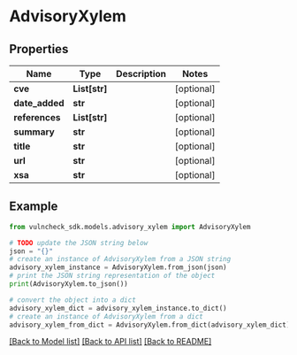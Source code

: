 # AdvisoryXylem


## Properties

Name | Type | Description | Notes
------------ | ------------- | ------------- | -------------
**cve** | **List[str]** |  | [optional] 
**date_added** | **str** |  | [optional] 
**references** | **List[str]** |  | [optional] 
**summary** | **str** |  | [optional] 
**title** | **str** |  | [optional] 
**url** | **str** |  | [optional] 
**xsa** | **str** |  | [optional] 

## Example

```python
from vulncheck_sdk.models.advisory_xylem import AdvisoryXylem

# TODO update the JSON string below
json = "{}"
# create an instance of AdvisoryXylem from a JSON string
advisory_xylem_instance = AdvisoryXylem.from_json(json)
# print the JSON string representation of the object
print(AdvisoryXylem.to_json())

# convert the object into a dict
advisory_xylem_dict = advisory_xylem_instance.to_dict()
# create an instance of AdvisoryXylem from a dict
advisory_xylem_from_dict = AdvisoryXylem.from_dict(advisory_xylem_dict)
```
[[Back to Model list]](../README.md#documentation-for-models) [[Back to API list]](../README.md#documentation-for-api-endpoints) [[Back to README]](../README.md)


